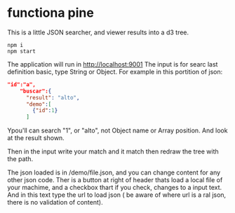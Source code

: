 # functiona pine
This is a little JSON searcher, and viewer results into a d3 tree.
```npm
npm i
npm start
```
The application will run in [http://localhost:9001](http://localhost:9001)
The input is for searc last definition basic, type String or Object.
For example in this portition of json:
```json
"id":"a",
    "buscar":{
      "result": "alto",
      "demo":[
        {"id":1}
      ]
```
Ypou'll can search "1", or "alto", not Object name or Array position.
And look at the result shown.

Then in the input write your match and it match then redraw the tree with the path.


The json loaded is in /demo/file.json, and you can change content for any other json code.
Ther is a button at right of header thats load a local file of your machime, and a checkbox thart if you check, changes to a input text. And in this text type the url to load json ( be aware of where url is a ral json, there is no validation of content).

